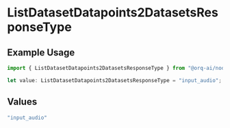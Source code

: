 # ListDatasetDatapoints2DatasetsResponseType

## Example Usage

```typescript
import { ListDatasetDatapoints2DatasetsResponseType } from "@orq-ai/node/models/operations";

let value: ListDatasetDatapoints2DatasetsResponseType = "input_audio";
```

## Values

```typescript
"input_audio"
```